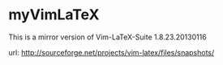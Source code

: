 myVimLaTeX
==========

This is a mirror version of Vim-LaTeX-Suite 1.8.23.20130116

url: http://sourceforge.net/projects/vim-latex/files/snapshots/
